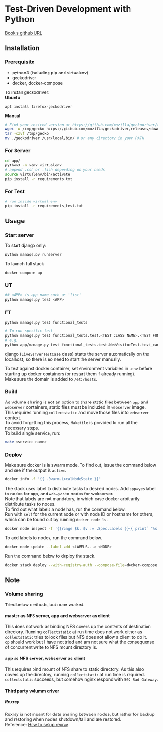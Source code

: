# Test-Driven Development with Python
[Book's github URL](https://github.com/hjwp/Book-TDD-Web-Dev-Python)

## Installation

### Prerequisite
- python3 (including pip and virtualenv)
- geckodriver
- docker, docker-compose

To install geckodriver:  
**Ubuntu**  
```sh
apt install firefox-geckodriver
```

**Manual**  
```sh
# Find your desired version at https://github.com/mozilla/geckodriver/releases
wget -O /tmp/gecko https://github.com/mozilla/geckodriver/releases/download/v0.26.0/geckodriver-v0.26.0-linux64.tar.gz
tar -xzvf /tmp/gecko
mv ./geckodriver /usr/local/bin/ # or any directory in your PATH
```

### For Server
```sh
cd app/
python3 -m venv virtualenv
# append .csh or .fish depending on your needs
source virtualenv/bin/activate
pip install -r requirements.txt
```

### For Test
```sh
# run inside virtual env
pip install -r requirements_test.txt
```

## Usage

### Start server

To start django only:
```sh
python manage.py runserver
```
To launch full stack
```sh
docker-compose up
```

### UT
```sh
## <APP> is app name such as 'list'
python manage.py test <APP>
```

### FT
```sh
python manage.py test functional_tests

# To run specific test
python manage.py test functional_tests.test.<TEST CLASS NAME>.<TEST FUNCTION NAME>
# e.g.
python app/manage.py test functional_tests.test.NewVisitorTest.test_can_start_a_list_for_one_user
```
django (`LiveServerTestCase` class) starts the server automatically on the
localhost, so there is no need to start the server manually.  

To test against docker container, set environment variables in `.env` before
starting up docker containers (or restart them if already running).  
Make sure the domain is added to `/etc/hosts`.  

### Build
As volume sharing is not an option to share static files between `app` and
`webserver` containers, static files must be included in `webserver` image.  
This requires running `collectstatic` and move those files into `webserver`
context.  
To avoid forgetting this process, `Makefile` is provided to run all the
necessary steps.  
To build single service, run:
```sh
make <service name>
```

### Deploy
Make sure docker is in swarm mode. To find out, issue the command below and see
if the output is `active`.
```sh
docker info -f '{{ .Swarm.LocalNodeState }}'
```

The stack uses label to distribute tasks to desired nodes. Add `app=yes` label
to nodes for app, and `web=yes` to nodes for webserver.  
Note that labels are not mandatory, in which case docker arbitrarily distribute
tasks to nodes.  
To find out what labels a node has, run the command below.  
Run with `self` for the current node or with node ID or hostname for others,
which can be found out by running `docker node ls`.
```sh
docker node inspect -f '{{range $k, $v := .Spec.Labels }}{{ printf "%s: %s\n" $k $v }}{{end}}' <NODE>
```
To add labels to nodes, run the command below.
```sh
docker node update --label-add <LABELS...> <NODE>
```

Run the command below to deploy the stack.
```sh
docker stack deploy --with-registry-auth --compose-file=docker-compose.yml --compose-file=docker-stack.yml python-tdd
```

## Note

### Volume sharing
Tried below methods, but none worked.

#### master as NFS server, app and webserver as client
This does not work as binding NFS covers up the contents of destination
directory. Running `collectstatic` at run time does not work either as
`collectstatic` tries to lock files but NFS does not allow a client to do it.  
`cp` should work but I have not tried and am not sure what the consequense of
concurrent write to NFS mount directory is.

#### app as NFS server, webserver as client
This requires bind mount of NFS share to static directory. As this also covers
up the directory, running `collectstatic` at run time is required.
`collectstatic` succeeds, but somehow nginx respond with `502 Bad Gateway`.

#### Third party volumm driver

##### Rexray
Rexray is not meant for data sharing between nodes, but rather for backup and
restoring when nodes shutdown/fail and are restored.  
Reference: [How to setup rexray](https://autoize.com/persistent-storage-for-docker-swarms-with-rex-ray/)
